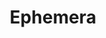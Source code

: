 ---
hidden: true
title: Ephemera
# description: Allowing brands to create unique motion and interactions.
roles:
  - Product design
  - Development (JavaScript)
tags:
  - experimental
  - web
# date: 2016-01-20 09:00:00 -0400
# locations:
#   - New York, NY
# client: ustwo
featured_image: ephemera-snippet.jpg
---